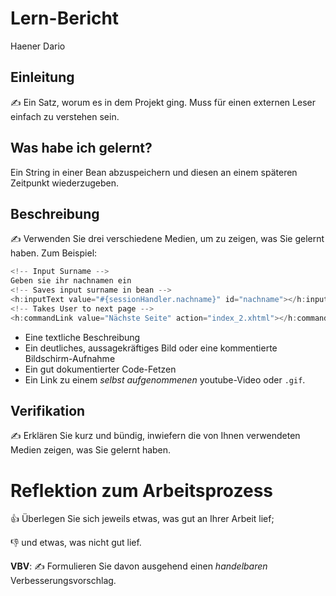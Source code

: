 # Lern-Bericht
Haener Dario

## Einleitung

✍️ Ein Satz, worum es in dem Projekt ging. Muss für einen externen Leser einfach zu verstehen sein.

## Was habe ich gelernt?

Ein String in einer Bean abzuspeichern und diesen an einem späteren Zeitpunkt wiederzugeben.

## Beschreibung

✍️ Verwenden Sie drei verschiedene Medien, um zu zeigen, was Sie gelernt haben. Zum Beispiel:



```Java
<!-- Input Surname -->
Geben sie ihr nachnamen ein
<!-- Saves input surname in bean -->
<h:inputText value="#{sessionHandler.nachname}" id="nachname"></h:inputText>
<!-- Takes User to next page -->
<h:commandLink value="Nächste Seite" action="index_2.xhtml"></h:commandLink>
```

* Eine textliche Beschreibung
* Ein deutliches, aussagekräftiges Bild oder eine kommentierte Bildschirm-Aufnahme
* Ein gut dokumentierter Code-Fetzen
* Ein Link zu einem *selbst aufgenommenen* youtube-Video oder `.gif`.

## Verifikation

✍️ Erklären Sie kurz und bündig, inwiefern die von Ihnen verwendeten Medien zeigen, was Sie gelernt haben.

# Reflektion zum Arbeitsprozess

👍 Überlegen Sie sich jeweils etwas, was gut an Ihrer Arbeit lief; 

👎 und etwas, was nicht gut lief.

**VBV**: ✍️ Formulieren Sie davon ausgehend einen *handelbaren* Verbesserungsvorschlag.
